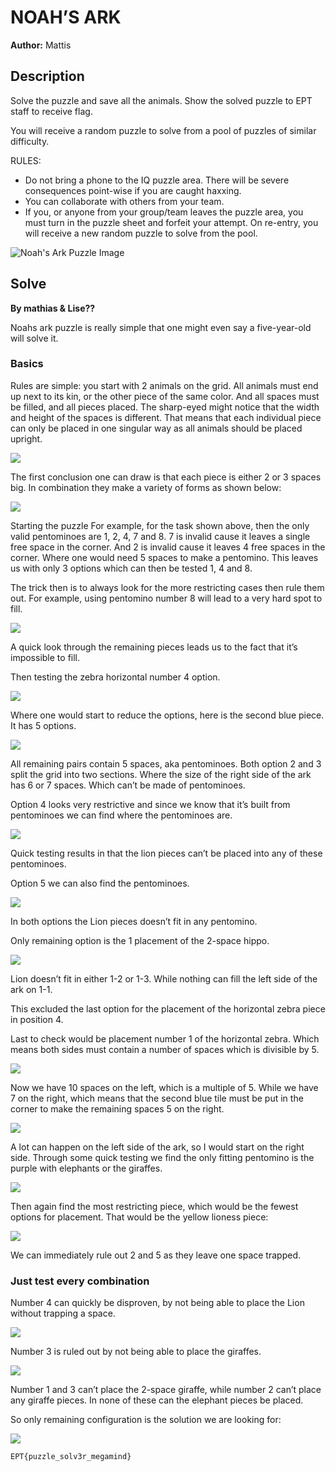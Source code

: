   # NOAH’S ARK
**Author:** Mattis  

## Description
Solve the puzzle and save all the animals. Show the solved puzzle to EPT staff to receive flag.

You will receive a random puzzle to solve from a pool of puzzles of similar difficulty.

RULES:
- Do not bring a phone to the IQ puzzle area. There will be severe consequences point-wise if you are caught haxxing.
- You can collaborate with others from your team.
- If you, or anyone from your group/team leaves the puzzle area, you must turn in the puzzle sheet and forfeit your attempt. On re-entry, you will receive a new random puzzle to solve from the pool.

![Noah's Ark Puzzle Image](https://ministryark.com/katy/wp-content/uploads/2018/01/Noahs-Ark-960x675.jpg)

## Solve
**By mathias & Lise??**

Noahs ark puzzle is really simple that one might even say a five-year-old will solve it.

### Basics
Rules are simple: you start with 2 animals on the grid. All animals must end up next to its kin, or the other piece of the same color. And all spaces must be filled, and all pieces placed. The sharp-eyed might notice that the width and height of the spaces is different. That means that each individual piece can only be placed in one singular way as all animals should be placed upright.

![](1.png)

The first conclusion one can draw is that each piece is either 2 or 3 spaces big. In combination they make a variety of forms as shown below:

![](2.png)

Starting the puzzle
For example, for the task shown above, then the only valid pentominoes are 1, 2, 4, 7 and 8. 7 is invalid cause it leaves a single free space in the corner. And 2 is invalid cause it leaves 4 free spaces in the corner. Where one would need 5 spaces to make a pentomino. This leaves us with only 3 options which can then be tested 1, 4 and 8.

The trick then is to always look for the more restricting cases then rule them out. For example, using pentomino number 8 will lead to a very hard spot to fill.

![](3.png)

A quick look through the remaining pieces leads us to the fact that it’s impossible to fill.

Then testing the zebra horizontal number 4 option.

![](4.png)

Where one would start to reduce the options, here is the second blue piece. It has 5 options.

![](5.png)

All remaining pairs contain 5 spaces, aka pentominoes. Both option 2 and 3 split the grid into two sections. Where the size of the right side of the ark has 6 or 7 spaces. Which can’t be made of pentominoes.

Option 4 looks very restrictive and since we know that it’s built from pentominoes we can find where the pentominoes are.

![](6.png)

Quick testing results in that the lion pieces can’t be placed into any of these pentominoes.

Option 5 we can also find the pentominoes.

![](7.png)

In both options the Lion pieces doesn’t fit in any pentomino.

Only remaining option is the 1 placement of the 2-space hippo.

![](8.png)

Lion doesn’t fit in either 1-2 or 1-3. While nothing can fill the left side of the ark on 1-1.

This excluded the last option for the placement of the horizontal zebra piece in position 4.

Last to check would be placement number 1 of the horizontal zebra. Which means both sides must contain a number of spaces which is divisible by 5.

![](9.png)

Now we have 10 spaces on the left, which is a multiple of 5. While we have 7 on the right, which means that the second blue tile must be put in the corner to make the remaining spaces 5 on the right.

![](10.png)

A lot can happen on the left side of the ark, so I would start on the right side. Through some quick testing we find the only fitting pentomino is the purple with elephants or the giraffes.

![](11.png)

Then again find the most restricting piece, which would be the fewest options for placement. That would be the yellow lioness piece:

![](12.png)

We can immediately rule out 2 and 5 as they leave one space trapped.

### Just test every combination

Number 4 can quickly be disproven, by not being able to place the Lion without trapping a space.

![](13.png)

Number 3 is ruled out by not being able to place the giraffes.

![](14.png)

Number 1 and 3 can’t place the 2-space giraffe, while number 2 can’t place any giraffe pieces. In none of these can the elephant pieces be placed.

So only remaining configuration is the solution we are looking for:

![](15.png)

`EPT{puzzle_solv3r_megamind}`
